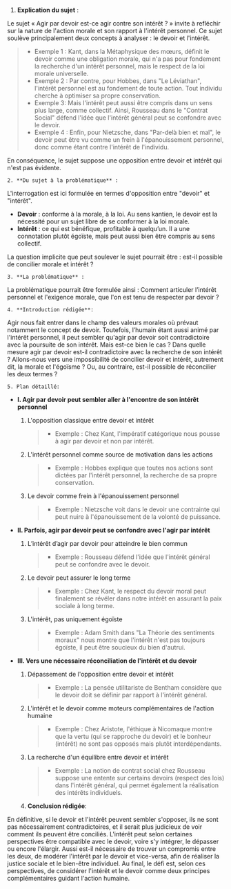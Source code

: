 1. **Explication du sujet** :

Le sujet « Agir par devoir est-ce agir contre son intérêt ? » invite à refléchir sur la nature de l'action morale et son rapport à l'intérêt personnel. Ce sujet soulève principalement deux concepts à analyser : le devoir et l'intérêt.

> - Exemple 1 : Kant, dans la Métaphysique des mœurs, définit le devoir comme une obligation morale, qui n'a pas pour fondement la recherche d'un intérêt personnel, mais le respect de la loi morale universelle.
> - Exemple 2 : Par contre, pour Hobbes, dans "Le Léviathan", l'intérêt personnel est au fondement de toute action. Tout individu cherche à optimiser sa propre conservation.
> - Exemple 3: Mais l'intérêt peut aussi être compris dans un sens plus large, comme collectif. Ainsi, Rousseau dans le "Contrat Social" défend l'idée que l'intérêt général peut se confondre avec le devoir.
> - Exemple 4 : Enfin, pour Nietzsche, dans "Par-delà bien et mal", le devoir peut être vu comme un frein à l'épanouissement personnel, donc comme étant contre l'intérêt de l'individu.

En conséquence, le sujet suppose une opposition entre devoir et intérêt qui n'est pas évidente.

    2. **Du sujet à la problématique** :

L'interrogation est ici formulée en termes d'opposition entre "devoir" et "intérêt". 

- **Devoir** : conforme à la morale, à la loi. Au sens kantien, le devoir est la nécessité pour un sujet libre de se conformer à la loi morale.
- **Intérêt** : ce qui est bénéfique, profitable à quelqu’un. Il a une connotation plutôt égoïste, mais peut aussi bien être compris au sens collectif.

La question implicite que peut soulever le sujet pourrait être : est-il possible de concilier morale et intérêt ?

    3. **La problématique** :

La problématique pourrait être formulée ainsi : Comment articuler l’intérêt personnel et l'exigence morale, que l'on est tenu de respecter par devoir ?

    4. **Introduction rédigée**: 

Agir nous fait entrer dans le champ des valeurs morales où prévaut notamment le concept de devoir. Toutefois, l’humain étant aussi animé par l'intérêt personnel, il peut sembler qu'agir par devoir soit contradictoire avec la poursuite de son intérêt. Mais est-ce bien le cas ? Dans quelle mesure agir par devoir est-il contradictoire avec la recherche de son intérêt ? Allons-nous vers une impossibilité de concilier devoir et intérêt, autrement dit, la morale et l'égoïsme ? Ou, au contraire, est-il possible de réconcilier les deux termes ?

    5. Plan détaillé:

* **I. Agir par devoir peut sembler aller à l'encontre de son intérêt personnel**

    1. L'opposition classique entre devoir et intérêt
          > - Exemple : Chez Kant, l'impératif catégorique nous pousse à agir par devoir et non par intérêt.  
    
    2. L'intérêt personnel comme source de motivation dans les actions
          > - Exemple : Hobbes explique que toutes nos actions sont dictées par l'intérêt personnel, la recherche de sa propre conservation.

    3. Le devoir comme frein à l'épanouissement personnel
          > - Exemple : Nietzsche voit dans le devoir une contrainte qui peut nuire à l'épanouissement de la volonté de puissance.

* **II. Parfois, agir par devoir peut se confondre avec l'agir par intérêt**

    1. L’intérêt d’agir par devoir pour atteindre le bien commun
          > - Exemple : Rousseau défend l'idée que l'intérêt général peut se confondre avec le devoir.

    2. Le devoir peut assurer le long terme
          > - Exemple : Chez Kant, le respect du devoir moral peut finalement se révéler dans notre intérêt en assurant la paix sociale à long terme.

    3. L'intérêt, pas uniquement égoïste
          > - Exemple : Adam Smith dans "La Théorie des sentiments moraux" nous montre que l'intérêt n'est pas toujours égoïste, il peut être soucieux du bien d'autrui.

* **III. Vers une nécessaire réconciliation de l'intérêt et du devoir**

    1. Dépassement de l'opposition entre devoir et intérêt
          > - Exemple : La pensée utilitariste de Bentham considère que le devoir doit se définir par rapport à l'intérêt général.
    
    2. L'intérêt et le devoir comme moteurs complémentaires de l'action humaine
          > - Exemple : Chez Aristote, l'éthique à Nicomaque montre que la vertu (qui se rapproche du devoir) et le bonheur (intérêt) ne sont pas opposés mais plutôt interdépendants.

    3. La recherche d'un équilibre entre devoir et intérêt
          > - Exemple : La notion de contrat social chez Rousseau suppose une entente sur certains devoirs (respect des lois) dans l'intérêt général, qui permet également la réalisation des intérêts individuels.

    6. **Conclusion rédigée**: 

En définitive, si le devoir et l'intérêt peuvent sembler s'opposer, ils ne sont pas nécessairement contradictoires, et il serait plus judicieux de voir comment ils peuvent être conciliés. L'intérêt peut selon certaines perspectives être compatible avec le devoir, voire s'y intégrer, le dépasser ou encore l'élargir. Aussi est-il nécessaire de trouver un compromis entre les deux, de modérer l'intérêt par le devoir et vice-versa, afin de réaliser la justice sociale et le bien-être individuel. Au final, le défi est, selon ces perspectives, de considérer l'intérêt et le devoir comme deux principes complémentaires guidant l'action humaine.
